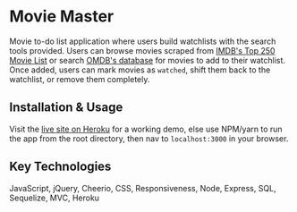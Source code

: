 # Movie Master

Movie to-do list application where users build watchlists with the search tools provided. Users can browse movies scraped from [IMDB's Top 250 Movie List](https://www.imdb.com/chart/top/) or search [OMDB's database](http://www.omdbapi.com/) for movies to add to their watchlist. Once added, users can mark movies as `watched`, shift them back to the watchlist, or remove them completely.

## Installation & Usage

Visit the [live site on Heroku](https://movie-master-app.herokuapp.com/) for a working demo, else use NPM/yarn to run the app from the root directory, then nav to `localhost:3000` in your browser.

## Key Technologies

JavaScript, jQuery, Cheerio, CSS, Responsiveness, Node, Express, SQL, Sequelize, MVC, Heroku

